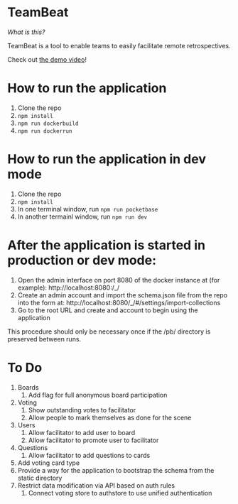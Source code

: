 # TeamBeat

*What is this?*

TeamBeat is a tool to enable teams to easily facilitate remote retrospectives.

Check out [the demo video](https://youtu.be/5yohNS_0u0g)!

# How to run the application

1. Clone the repo
2. `npm install`
3. `npm run dockerbuild`
4. `npm run dockerrun`

# How to run the application in dev mode

1. Clone the repo
2. `npm install`
3. In one terminal window, run `npm run pocketbase`
4. In another termainl window, run `npm run dev`

# After the application is started in production or dev mode:

1. Open the admin interface on port 8080 of the docker instance at (for example): http://localhost:8080:/_/
2. Create an admin account and import the schema.json file from the repo into the form at: http://localhost:8080/_/#/settings/import-collections
3. Go to the root URL and create and account to begin using the application

This procedure should only be necessary once if the /pb/ directory is preserved between runs.

# To Do
1. Boards
    1. Add flag for full anonymous board participation
1. Voting
    1. Show outstanding votes to facilitator
    1. Allow people to mark themselves as done for the scene
1. Users
    1. Allow facilitator to add user to board
    1. Allow facilitator to promote user to facilitator
1. Questions
    1. Allow facilitator to add questions to cards
1. Add voting card type
1. Provide a way for the application to bootstrap the schema from the static directory
1. Restrict data modification via API based on auth rules
    1. Connect voting store to authstore to use unified authentication
